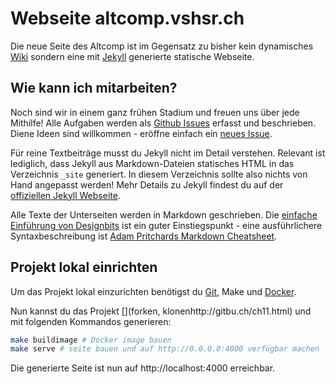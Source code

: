 # Webseite altcomp.vshsr.ch

Die neue Seite des Altcomp ist im Gegensatz zu bisher kein dynamisches [Wiki](https://de.wikipedia.org/wiki/Wiki) sondern eine mit [Jekyll](http://jekyllrb.com) generierte statische Webseite.

## Wie kann ich mitarbeiten?
Noch sind wir in einem ganz frühen Stadium und freuen uns über jede Mithilfe!
Alle Aufgaben werden als [Github Issues](https://github.com/altcomphsr/altcomphsr.vshsr.ch/issues)
erfasst und beschrieben. Diene Ideen sind willkommen - eröffne einfach ein [neues Issue](https://github.com/altcomphsr/altcomphsr.vshsr.ch/issues/new).

Für reine Textbeiträge musst du Jekyll nicht im Detail verstehen. Relevant ist lediglich, dass
Jekyll aus Markdown-Dateien statisches HTML in das Verzeichnis `_site` generiert. In diesem
Verzeichnis sollte also nichts von Hand angepasst werden! Mehr Details zu Jekyll findest du
auf der [offiziellen Jekyll Webseite](http://jekyllrb.com).

Alle Texte der Unterseiten werden in Markdown geschrieben. Die [einfache Einführung von Designbits](http://www.designbits.de/artikel/markdown-eine-kleine-einfuehrung/) ist ein guter
Einstiegspunkt - eine ausführlichere Syntaxbeschreibung ist [Adam Pritchards Markdown Cheatsheet](https://github.com/adam-p/markdown-here/wiki/Markdown-Cheatsheet).

## Projekt lokal einrichten

Um das Projekt lokal einzurichten benötigst du [Git](https://git-scm.com/), Make und [Docker](https://docs.docker.com/engine/installation/).

Nun kannst du das Projekt [](forken, klonenhttp://gitbu.ch/ch11.html) und mit folgenden Kommandos generieren:

```bash
make buildimage # Docker image bauen
make serve # seite bauen und auf http://0.0.0.0:4000 verfügbar machen - abbruch mit Ctrl+C
```

Die generierte Seite ist nun auf http://localhost:4000 erreichbar.
